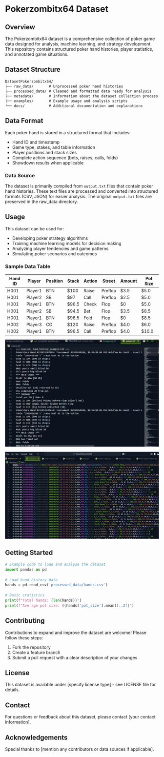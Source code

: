 # Pokerzombitx64 Dataset

## Overview
The Pokerzombitx64 dataset is a comprehensive collection of poker game data designed for analysis, machine learning, and strategy development. This repository contains structured poker hand histories, player statistics, and annotated game situations.

## Dataset Structure
```
DatasetPokerzombitx64/
├── raw_data/       # Unprocessed poker hand histories
├── processed_data/ # Cleaned and formatted data ready for analysis
├── metadata/       # Information about the dataset collection process
├── examples/       # Example usage and analysis scripts
└── docs/           # Additional documentation and explanations
```

## Data Format
Each poker hand is stored in a structured format that includes:
- Hand ID and timestamp
- Game type, stakes, and table information
- Player positions and stack sizes
- Complete action sequence (bets, raises, calls, folds)
- Showdown results when applicable

### Data Source
The dataset is primarily compiled from `output.txt` files that contain poker hand histories. These text files are processed and converted into structured formats (CSV, JSON) for easier analysis. The original `output.txt` files are preserved in the raw_data directory.

## Usage
This dataset can be used for:
- Developing poker strategy algorithms
- Training machine learning models for decision making
- Analyzing player tendencies and game patterns
- Simulating poker scenarios and outcomes

### Sample Data Table

| Hand ID | Player | Position | Stack | Action | Street | Amount | Pot Size |
|---------|--------|----------|-------|--------|--------|--------|----------|
| H001    | Player1| BTN     | $100  | Raise  | Preflop| $3.5   | $5.0     |
| H001    | Player2| SB      | $97   | Call   | Preflop| $2.5   | $5.0     |
| H001    | Player1| BTN     | $96.5 | Check  | Flop   | $0     | $5.0     |
| H001    | Player2| SB      | $94.5 | Bet    | Flop   | $3.5   | $8.5     |
| H001    | Player1| BTN     | $96.5 | Fold   | Flop   | $0     | $8.5     |
| H002    | Player3| CO      | $120  | Raise  | Preflop| $4.0   | $6.0     |
| H002    | Player1| BTN     | $96.5 | Call   | Preflop| $4.0   | $10.0    |

![images](sample_data/image.png)


![csv](sample_data/image0.png)

## Getting Started
```python
# Example code to load and analyze the dataset
import pandas as pd

# Load hand history data
hands = pd.read_csv('processed_data/hands.csv')

# Basic statistics
print(f"Total hands: {len(hands)}")
print(f"Average pot size: ${hands['pot_size'].mean():.2f}")
```

## Contributing
Contributions to expand and improve the dataset are welcome! Please follow these steps:
1. Fork the repository
2. Create a feature branch
3. Submit a pull request with a clear description of your changes

## License
This dataset is available under [specify license type] - see LICENSE file for details.

## Contact
For questions or feedback about this dataset, please contact [your contact information].

## Acknowledgements
Special thanks to [mention any contributors or data sources if applicable].
